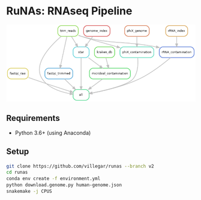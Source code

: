 # RuNAs: RNAseq Pipeline
![Rule Graph](images/rule-graph.png?raw=true "Title")
## Requirements
-	Python 3.6+ (using Anaconda)

## Setup
```bash
git clone https://github.com/villegar/runas --branch v2
cd runas
conda env create -f environment.yml
python download.genome.py human-genome.json
snakemake -j CPUS 
```

